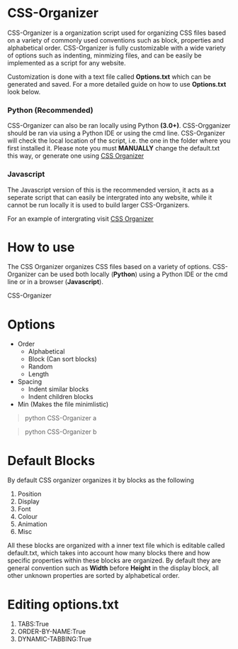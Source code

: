 # CSS-Organizer
CSS-Organizer is a organization script used for organizing CSS files based on a variety of commonly used conventions such as block, properties and alphabetical order.
CSS-Organizer is fully customizable with a wide variety of options such as indenting, minmizing files, and can be easily be implemented as a script for any website.


Customization is done with a text file called **Options.txt** which can be generated and saved. For a more detailed guide on how to use **Options.txt** look below.

### Python (Recommended)
CSS-Organizer can also be ran locally using Python **(3.0+)**. CSS-Orgganizer should be ran via using a Python IDE or using the cmd line. CSS-Organizer will check the local location of the script, i.e. the one in the folder where you first installed it.
Please note you must **MANUALLY** change the default.txt this way, or generate one using [CSS Organizer](johnsong.science/projects/css_organizer#generator "CSS Oragnizer Options.txt")

### Javascript 
The Javascript version of this is the recommended version, it acts as a seperate script that can easily be intergrated into any website, while it cannot be run locally it is used to build larger CSS-Organizers.

For an example of intergrating visit [CSS Organizer](johnsong.science/projects/css_organizer "Organizer Example")

# How to use
The CSS Organizer organizes CSS files based on a variety of options. CSS-Organizer can be used both locally (**Python**) using a Python IDE or the cmd line or in a browser (**Javascript**).

CSS-Organizer

# Options
  - Order
    - Alphabetical
    - Block (Can sort blocks)
    - Random
    - Length
  - Spacing
    - Indent similar blocks
    - Indent children blocks
  - Min (Makes the file minimlistic)

> python CSS-Organizer a

> python CSS-Organizer b

# Default Blocks
By default CSS organizer organizes it by blocks as the following

1. Position
2. Display 
3. Font
4. Colour
5. Animation
6. Misc

All these blocks are organized with a inner text file which is editable called default.txt, which takes into account how many blocks there and how specific properties within these blocks are organized. By default they are general convention such as **Width** before **Height** in the display block, all other unknown properties are sorted by alphabetical order.

# Editing options.txt

1. TABS:True
2. ORDER-BY-NAME:True
3. DYNAMIC-TABBING:True

